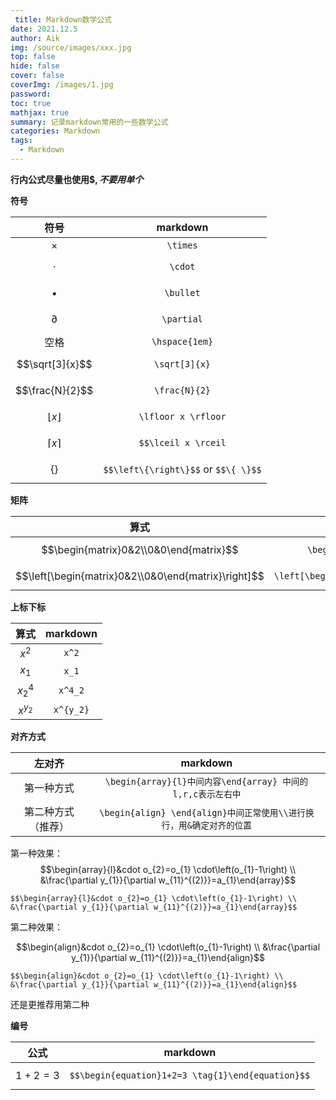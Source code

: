 ```yaml
---
 title: Markdown数学公式
date: 2021.12.5
author: Aik
img: /source/images/xxx.jpg
top: false
hide: false
cover: false
coverImg: /images/1.jpg
password: 
toc: true
mathjax: true
summary: 记录markdown常用的一些数学公式
categories: Markdown
tags:
  - Markdown
---
```


**行内公式尽量也使用$$,不要用单个$**



**符号**

|         符号          |                  markdown                  |
| :-------------------: | :----------------------------------------: |
|       $\times$        |                 ``\times``                 |
|       $$\cdot$$       |                 ``\cdot``                  |
|      $$\bullet$$      |                ``\bullet``                 |
|     $$\partial$$      |                ``\partial``                |
|         空格          |              ``\hspace{1em}``              |
|    $$\sqrt[3]{x}$$    |              ``\sqrt[3]{x}``               |
|    $$\frac{N}{2}$$    |              ``\frac{N}{2}``               |
| $$\lfloor x \rfloor$$ |           ``\lfloor x \rfloor``            |
|  $$\lceil x \rceil$$  |           ``$$\lceil x \rceil``            |
|  $$\left\{\right\}$$  | ``$$\left\{\right\}$$``  or  ``$$\{ \}$$`` |

**矩阵**

|                        算式                         |                      markdown                       |
| :-------------------------------------------------: | :-------------------------------------------------: |
|       $$\begin{matrix}0&2\\0&0\end{matrix}$$        |       ``\begin{matrix}0&2\\0&0\end{matrix}``        |
| $$\left[\begin{matrix}0&2\\0&0\end{matrix}\right]$$ | ``\left[\begin{matrix}0&2\\0&0\end{matrix}\right]`` |

**上标下标**

|   算式    |  markdown   |
| :-------: | :---------: |
|   $x^2$   |   ``x^2``   |
|   $x_1$   |   ``x_1``   |
|  $x^4_2$  |  ``x^4_2``  |
| $x^{y_2}$ | ``x^{y_2}`` |

**对齐方式**

|       左对齐       |                           markdown                           |
| :----------------: | :----------------------------------------------------------: |
|     第一种方式     | ``\begin{array}{l}中间内容\end{array} 中间的l,r,c表示左右中`` |
| 第二种方式（推荐） | ``\begin{align} \end{align}中间正常使用\\进行换行，用&确定对齐的位置`` |

第一种效果：
$$\begin{array}{l}&cdot o_{2}=o_{1} \cdot\left(o_{1}-1\right) \\
&\frac{\partial y_{1}}{\partial w_{11}^{(2)}}=a_{1}\end{array}$$

```
$$\begin{array}{l}&cdot o_{2}=o_{1} \cdot\left(o_{1}-1\right) \\
&\frac{\partial y_{1}}{\partial w_{11}^{(2)}}=a_{1}\end{array}$$
```



第二种效果：

$$\begin{align}&cdot o_{2}=o_{1} \cdot\left(o_{1}-1\right) \\
&\frac{\partial y_{1}}{\partial w_{11}^{(2)}}=a_{1}\end{align}$$

```
$$\begin{align}&cdot o_{2}=o_{1} \cdot\left(o_{1}-1\right) \\
&\frac{\partial y_{1}}{\partial w_{11}^{(2)}}=a_{1}\end{align}$$
```

还是更推荐用第二种

**编号**

|                      公式                       |                      markdown                       |
| :---------------------------------------------: | :-------------------------------------------------: |
| $$\begin{equation}1+2=3 \tag{1}\end{equation}$$ | ``$$\begin{equation}1+2=3 \tag{1}\end{equation}$$`` |

